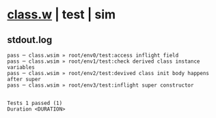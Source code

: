 # [class.w](../../../../../examples/tests/valid/class.w) | test | sim

## stdout.log
```log
pass ─ class.wsim » root/env0/test:access inflight field                      
pass ─ class.wsim » root/env1/test:check derived class instance variables     
pass ─ class.wsim » root/env2/test:devived class init body happens after super
pass ─ class.wsim » root/env3/test:inflight super constructor                 
 
 
Tests 1 passed (1)
Duration <DURATION>
```


